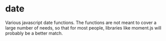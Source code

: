 # date
Various javascript date functions. The functions are not meant to cover a large number of needs, so that
for most people, libraries like moment.js will probably be a better match.